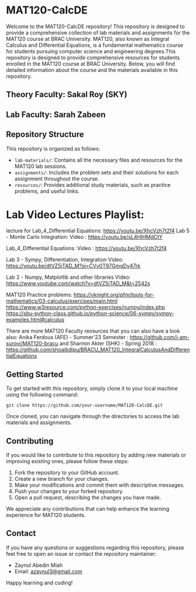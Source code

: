 # MAT120-CalcDE

Welcome to the MAT120-CalcDE repository! This repository is designed to provide a comprehensive collection of lab materials and assignments for the MAT120 course at BRAC University. MAT120, also known as Integral Calculus and Differential Equations, is a fundamental mathematics course for students pursuing computer science and engineering degrees.This repository is designed to provide comprehensive resources for students enrolled in the MAT120 course at BRAC University. Below, you will find detailed information about the course and the materials available in this repository.
 ## Theory Faculty: Sakal Roy (SKY) 
   ## Lab Faculty: Sarah Zabeen


## Repository Structure

This repository is organized as follows:

- `lab-materials/`: Contains all the necessary files and resources for the MAT120 lab sessions.
- `assignments/`: Includes the problem sets and their solutions for each assignment throughout the course.
- `resources/`: Provides additional study materials, such as practice problems, and useful links.

# Lab Video Lectures Playlist:
lecture for Lab_4_Differential Equations: https://youtu.be/XhcVzh7t2f4
Lab 5 - Monte Carlo Integration:
Video : https://youtu.be/sL4HlHMdCtY

 Lab_4_Differential Equations: 
 Video : https://youtu.be/XhcVzh7t2f4

Lab 3 - Sympy, Differentiation, Integration
Video: https://youtu.be/dtVZ5iTAD_M?si=CVv0T97GmgDv47rk

Lab 2 -  Numpy, Matplotlib and other libraries
Video: https://www.youtube.com/watch?v=dtVZ5iTAD_M&t=2542s

MAT120 Practice problems:
https://vknight.org/pfm/tools-for-mathematics/03-calculus/exercises/main.html
https://www.w3resource.com/python-exercises/numpy/index.php
https://sbu-python-class.github.io/python-science/06-sympy/sympy-examples.html#calculus

There are more MAT120 Faculty reosurces that you can also have a look also:
Anika Ferdous (AFE) - Summer'23 Semester : https://github.com/i-am-surovi/MAT120-bracu and 
Sharmin Akter (SHK) - Spring 2018 : https://github.com/shoaibdipu/BRACU_MAT120_IntegralCalculusAndDifferentialEquations


## Getting Started

To get started with this repository, simply clone it to your local machine using the following command:

```
git clone https://github.com/your-username/MAT120-CalcDE.git
```

Once cloned, you can navigate through the directories to access the lab materials and assignments.

## Contributing

If you would like to contribute to this repository by adding new materials or improving existing ones, please follow these steps:

1. Fork the repository to your GitHub account.
2. Create a new branch for your changes.
3. Make your modifications and commit them with descriptive messages.
4. Push your changes to your forked repository.
5. Open a pull request, describing the changes you have made.

We appreciate any contributions that can help enhance the learning experience for MAT120 students.

## Contact

If you have any questions or suggestions regarding this repository, please feel free to open an issue or contact the repository maintainer:

- Zaynul Abedin Miah
- Email: azaynul3@gmail.com

Happy learning and coding!
